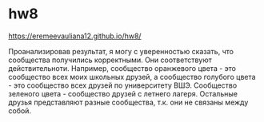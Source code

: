 # hw8
https://eremeevauliana12.github.io/hw8/

Проанализировав результат, я могу с уверенностью сказать, что сообщества получились корректными. Они соответствуют действительноти. Например, сообщество оранжевого цвета - это сообщество всех моих школьных друзей, а сообщество голубого цвета - это сообщество всех друзей по университету ВШЭ. Сообщество зеленого цвета - сообщество друзей с летнего лагеря. Остальные друзья представляют разные сообщества, т.к. они не связаны между собой.
